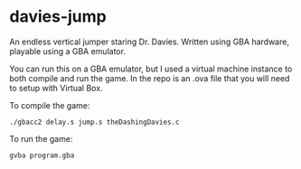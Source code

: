 # davies-jump
An endless vertical jumper staring Dr. Davies.  Written using GBA hardware, playable using a GBA emulator.

You can run this on a GBA emulator, but I used a virtual machine instance to both compile and run the game.  In the repo is an .ova file
that you will need to setup with Virtual Box.  

To compile the game:

`./gbacc2 delay.s jump.s theDashingDavies.c`

To run the game:

`gvba program.gba`
